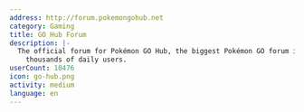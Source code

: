 ```yaml
---
address: http://forum.pokemongohub.net
category: Gaming
title: GO Hub Forum
description: |-
  The official forum for Pokémon GO Hub, the biggest Pokémon GO forum in the world with
    thousands of daily users.
userCount: 10476
icon: go-hub.png
activity: medium
language: en
---
```

